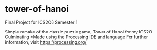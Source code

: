 # tower-of-hanoi
Final Project for ICS2O6 Semester 1

Simple remake of the classic puzzle game, Tower of Hanoi for my ICS2O Culminating
*Made using the Processing IDE and language
For further information, visit https://processing.org/
